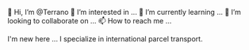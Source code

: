 👋 Hi, I’m @Terrano
👀 I’m interested in ...
🌱 I’m currently learning ...
💞️ I’m looking to collaborate on ...
📫 How to reach me ...

<!---
Terrano01/Terrano01 is a ✨ special ✨ repository because its `README.md` (this file) appears on your GitHub profile.
You can click the Preview link to take a look at your changes.
--->
I'm new here ... I specialize in international parcel transport.
